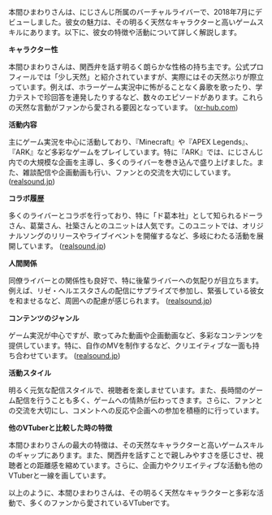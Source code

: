 本間ひまわりさんは、にじさんじ所属のバーチャルライバーで、2018年7月にデビューしました。彼女の魅力は、その明るく天然なキャラクターと高いゲームスキルにあります。以下に、彼女の特徴や活動について詳しく解説します。

**キャラクター性**

本間ひまわりさんは、関西弁を話す明るく朗らかな性格の持ち主です。公式プロフィールでは「少し天然」と紹介されていますが、実際にはその天然ぶりが際立っています。例えば、ホラーゲーム実況中に怖がることなく鼻歌を歌ったり、学力テストで珍回答を連発したりするなど、数々のエピソードがあります。これらの天然な言動がファンから愛される要因となっています。 ([xr-hub.com](https://xr-hub.com/archives/15585?utm_source=openai))

**活動内容**

主にゲーム実況を中心に活動しており、『Minecraft』や『APEX Legends』、『ARK』など多彩なゲームをプレイしています。特に『ARK』では、にじさんじ内での大規模な企画を主導し、多くのライバーを巻き込んで盛り上げました。また、雑談配信や企画動画も行い、ファンとの交流を大切にしています。 ([realsound.jp](https://realsound.jp/tech/2022/07/post-1073266_3.html?utm_source=openai))

**コラボ履歴**

多くのライバーとコラボを行っており、特に「ド葛本社」として知られるドーラさん、葛葉さん、社築さんとのユニットは人気です。このユニットでは、オリジナルソングのリリースやライブイベントを開催するなど、多岐にわたる活動を展開しています。 ([realsound.jp](https://realsound.jp/tech/2022/07/post-1073266_4.html?utm_source=openai))

**人間関係**

同僚ライバーとの関係性も良好で、特に後輩ライバーへの気配りが目立ちます。例えば、リゼ・ヘルエスタさんの配信にサプライズで参加し、緊張している彼女を和ませるなど、周囲への配慮が感じられます。 ([realsound.jp](https://realsound.jp/tech/2022/07/post-1073266.html?utm_source=openai))

**コンテンツのジャンル**

ゲーム実況が中心ですが、歌ってみた動画や企画動画など、多彩なコンテンツを提供しています。特に、自作のMVを制作するなど、クリエイティブな一面も持ち合わせています。 ([realsound.jp](https://realsound.jp/tech/2022/07/post-1073266_4.html?utm_source=openai))

**活動スタイル**

明るく元気な配信スタイルで、視聴者を楽しませています。また、長時間のゲーム配信を行うことも多く、ゲームへの情熱が伝わってきます。さらに、ファンとの交流を大切にし、コメントへの反応や企画への参加を積極的に行っています。

**他のVTuberと比較した時の特徴**

本間ひまわりさんの最大の特徴は、その天然なキャラクターと高いゲームスキルのギャップにあります。また、関西弁を話すことで親しみやすさを感じさせ、視聴者との距離感を縮めています。さらに、企画力やクリエイティブな活動も他のVTuberと一線を画しています。

以上のように、本間ひまわりさんは、その明るく天然なキャラクターと多彩な活動で、多くのファンから愛されているVTuberです。 